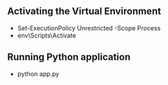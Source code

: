 ## Activating the Virtual Environment
- Set-ExecutionPolicy Unrestricted -Scope Process
- env\Scripts\Activate
## Running Python application
- python app.py
